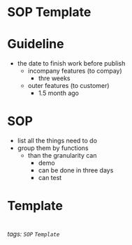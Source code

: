 # SOP Template

# Guideline
- the date to finish work before publish
  - incompany features (to compay)
    - thre weeks
  - outer features (to customer)
    - 1.5 month ago 

# SOP
- list all the things need to do
- group them by functions
  - than the granularity can
    - demo
    - can be done in three days
    - can test
# Template
#
###### tags: `SOP` `Template`